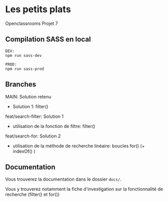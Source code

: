 # Les petits plats

Openclassrooms Projet 7

## Compilation SASS en local

```
DEV:
npm run sass-dev

PROD:
npm run sass-prod
```

## Branches

MAIN: Solution retenu
- Solution 1: filter()

feat/search-filter: Solution 1
- utilisation de la fonction de filtre: filter()

feat/search-for: Solution 2
- utilisation de la méthode de recherche linéaire: boucles for() (+ indexOf() )

## Documentation

Vous trouverez la documentation dans le dossier `docs/`.

Vous y trouverez notamment la fiche d'investigation sur la fonctionnalité de recherche (filter() et for())
